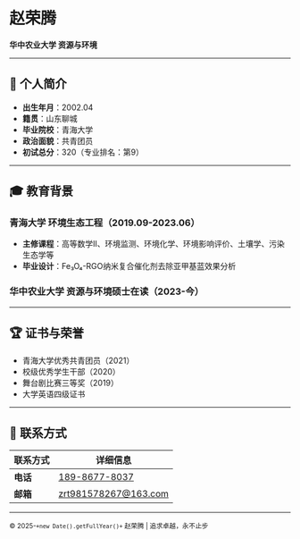 # 赵荣腾

**华中农业大学 资源与环境**  

---

## 📌 个人简介
- **出生年月**：2002.04  
- **籍贯**：山东聊城  
- **毕业院校**：青海大学  
- **政治面貌**：共青团员  
- **初试总分**：320（专业排名：第9）

---

## 🎓 教育背景

### 青海大学 环境生态工程（2019.09-2023.06）
- **主修课程**：高等数学Ⅱ、环境监测、环境化学、环境影响评价、土壤学、污染生态学等  
- **毕业设计**：Fe₃O₄-RGO纳米复合催化剂去除亚甲基蓝效果分析  

### 华中农业大学 资源与环境硕士在读（2023-今）

---

## 🏆 证书与荣誉
- 青海大学优秀共青团员（2021）  
- 校级优秀学生干部（2020）  
- 舞台剧比赛三等奖（2019）  
- 大学英语四级证书  

---

## 📮 联系方式
| 联系方式 | 详细信息 |
|----------|----------|
| **电话** | [189-8677-8037](tel:18986778037) |
| **邮箱** | [zrt981578267@163.com](mailto:zrt981578267@163.com) |

---

<small>© 2025-`+new Date().getFullYear()+` 赵荣腾 | 追求卓越，永不止步</small>
